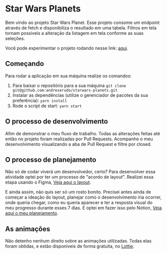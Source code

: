 # Star Wars Planets

Bem vindo ao projeto Star Wars Planet.
Esse projeto consome um endpoint através de fetch e disponibiliza o resultado em uma tabela.
Filtros em tela tornam possiveis a alteração da listagem em tela conforme as suas seleções.

Você pode experimentar o projeto rodando nesse link: [aqui](https://starwars-planets.vercel.app/).

## Começando

Para rodar a aplicação em sua máquina realize os comandos:
1. Para baixar o repositório para a sua máquina
`git clone git@github.com:andreserudo/starwars-planets.git`
2. Instalar as dependências (utilize o gerenciador de pacotes da sua preferência):
`yarn install`
3. Rode o script de start:
`yarn start`

## O processo de desenvolvimento

Afim de demonstrar o meu fluxo de trabalho. Todas as alterações feitas até então no projeto foram realizadas por Pull Requests.
Acompanhe o meu desenvolvimento visualizando a aba de Pull Request e filtre por closed.

## O processo de planejamento

Não só de codar viverá um desenvolvedor, certo?
Para desenvolver essa atividade optei por ter um processo de "acordo de layout".
Realizei essa etapa usando o Figma, [Veja aqui o layout](https://www.figma.com/file/AygfZx4quvweHDowTJVuob/TryAndBe?node-id=0%3A1).

E ainda assim, não quis ser só um rosto bonito.
Precisei antes ainda de começar a ideação do layout, planejar como o desenvolvimento iria ocorrer, onde queria chegar, como eu queria aparecer e ter a resposta visual do meu progresso durante esses 7 dias. E optei em fazer isso pelo Notion, [Veja aqui o meu planejamento](https://www.notion.so/Entregas-50248aaa6b4548bc87e08e70601029e8).

## As animações

Não detenho nenhum direito sobre as animações utilizadas.
Todas elas foram obtidas, e estão disponiveis de forma gratuita, no [Lottie](https://lottiefiles.com/).
